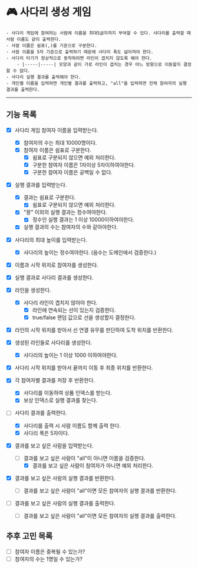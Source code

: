 # 🎮 사다리 생성 게임

```
- 사다리 게임에 참여하는 사람에 이름을 최대5글자까지 부여할 수 있다. 사다리를 출력할 때 사람 이름도 같이 출력한다.
- 사람 이름은 쉼표(,)를 기준으로 구분한다.
- 사람 이름을 5자 기준으로 출력하기 때문에 사다리 폭도 넓어져야 한다.
- 사다리 타기가 정상적으로 동작하려면 라인이 겹치지 않도록 해야 한다.
    - |-----|-----| 모양과 같이 가로 라인이 겹치는 경우 어느 방향으로 이동할지 결정할 수 없다.
- 사다리 실행 결과를 출력해야 한다.
- 개인별 이름을 입력하면 개인별 결과를 출력하고, "all"을 입력하면 전체 참여자의 실행 결과를 출력한다.
```
---
## 기능 목록

- [x] 사다리 게임 참여자 이름을 입력받는다.
  - [x] 참여자의 수는 최대 10000명이다.
  - [x] 참여자 이름은 쉼표로 구분한다.
    - [x] 쉼표로 구분되지 않으면 예외 처리한다.
    - [x] 구분한 참여자 이름은 1자이상 5자이하여야한다.
    - [x] 구분한 참여자 이름은 공백일 수 없다.

- [x] 실행 결과를 입력받는다.
  - [x] 결과는 쉼표로 구분한다.
    - [x] 쉼표로 구분되지 않으면 예외 처리한다.
  - [x] "꽝" 이외의 실행 결과는 정수여야한다.
    - [x] 정수인 실행 결과는 1 이상 10000이하여야한다.
  - [x] 실행 결과의 수는 참여자의 수와 같아야한다.

- [x] 사다리의 최대 높이를 입력받는다.
  - [x] 사다리의 높이는 정수여야한다. (음수는 도메인에서 검증한다.)

- [x] 이름과 시작 위치로 참여자를 생성한다.
- [x] 실행 결과로 사다리 결과를 생성한다.

- [x] 라인을 생성한다.
  - [x] 사다리 라인이 겹치지 않아야 한다.
    - [x] 라인에 연속되는 선이 있는지 검증한다.
    - [x] true/false 랜덤 값으로 선을 생성할지 결정한다. 

- [x] 라인의 시작 위치를 받아서 선 연결 유무를 판단하여 도착 위치를 반환한다.

- [x] 생성된 라인들로 사다리를 생성한다.
  - [x] 사다리의 높이는 1 이상 1000 이하여야한다.
- [x] 사다리 시작 위치를 받아서 끝까지 이동 후 최종 위치를 반환한다.

- [x] 각 참여자별 결과를 저장 후 반환한다.
  - [x] 사다리를 이동하여 상품 인덱스를 받는다.
  - [x] 보상 인덱스로 실행 결과를 찾는다.

- [ ] 사다리 결과를 출력한다.
  - [x] 사다리를 출력 시 사람 이름도 함께 출력 한다.
  - [x] 사다리 폭은 5자이다.

- [x] 결과를 보고 싶은 사람을 입력받는다.
  - [ ] 결과를 보고 싶은 사람이 "all"이 아니면 이름을 검증한다.
    - [x] 결과를 보고 싶은 사람이 참여자가 아니면 예외 처리한다.

- [x] 결과를 보고 싶은 사람의 실행 결과를 반환한다.
  - [ ] 결과를 보고 싶은 사람이 "all"이면 모든 참여자의 실행 결과를 반환한다.  

- [ ] 결과를 보고 싶은 사람의 실행 결과를 출력한다.
  - [ ] 결과를 보고 싶은 사람이 "all"이면 모든 참여자의 실행 결과를 출력한다.

## 추후 고민 목록
- [ ] 참여자 이름은 중복될 수 있는가?
- [ ] 참여자의 수는 1명일 수 있는가?
